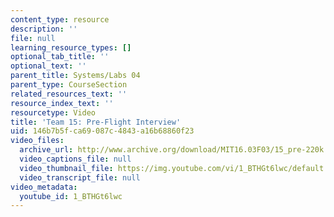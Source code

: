 ```yaml
---
content_type: resource
description: ''
file: null
learning_resource_types: []
optional_tab_title: ''
optional_text: ''
parent_title: Systems/Labs 04
parent_type: CourseSection
related_resources_text: ''
resource_index_text: ''
resourcetype: Video
title: 'Team 15: Pre-Flight Interview'
uid: 146b7b5f-ca69-087c-4843-a16b68860f23
video_files:
  archive_url: http://www.archive.org/download/MIT16.03F03/15_pre-220k.mp4
  video_captions_file: null
  video_thumbnail_file: https://img.youtube.com/vi/1_BTHGt6lwc/default.jpg
  video_transcript_file: null
video_metadata:
  youtube_id: 1_BTHGt6lwc
---
```

